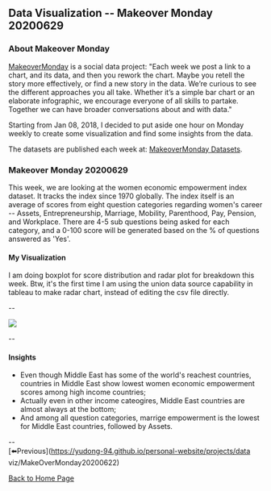 <head>
  <!-- Global site tag (gtag.js) - Google Analytics -->
<script async src="https://www.googletagmanager.com/gtag/js?id=UA-112502179-1"></script>
<script>
  window.dataLayer = window.dataLayer || [];
  function gtag(){dataLayer.push(arguments);}
  gtag('js', new Date());

  gtag('config', 'UA-112502179-1');
</script>
</head>


## Data Visualization -- Makeover Monday 20200629

### About Makeover Monday

[MakeoverMonday](http://www.makeovermonday.co.uk/) is a social data project:
"Each week we post a link to a chart, and its data, and then you rework the chart.
Maybe you retell the story more effectively, or find a new story in the data.
We’re curious to see the different approaches you all take. Whether it’s a simple bar chart or an elaborate infographic, we encourage everyone of all skills to partake.
Together we can have broader conversations about and with data."

Starting from Jan 08, 2018, I decided to put aside one hour on Monday weekly to create some visualization and find some insights from the data.

The datasets are published each week at: [MakeoverMonday Datasets](http://www.makeovermonday.co.uk/data/).

### Makeover Monday 20200629

This week, we are looking at the women economic empowerment index dataset. It tracks the index since 1970 globally. The index itself is an average of scores from eight question categories regarding women's career -- Assets, Entrepreneurship, Marriage, Mobility, Parenthood, Pay, Pension, and Workplace. There are 4-5 sub questions being asked for each category, and a 0-100 score will be generated based on the % of questions answered as 'Yes'.  

#### My Visualization

I am doing boxplot for score distribution and radar plot for breakdown this week. Btw, it's the first time I am using the union data source capability in tableau to make radar chart, instead of editing the csv file directly.  

--  

<div class='tableauPlaceholder' id='viz1593478972673' style='position: relative'>
<noscript><a href='#'>
  <img alt=' ' src='https:&#47;&#47;public.tableau.com&#47;static&#47;images&#47;Ma&#47;MakeOverMonday2020629WomenEconomicEmpowermentIndex&#47;WomenEconomicEmpowermentIndex&#47;1_rss.png' style='border: none' />
</a></noscript>
<object class='tableauViz'  style='display:none;'>
  <param name='host_url' value='https%3A%2F%2Fpublic.tableau.com%2F' />
  <param name='embed_code_version' value='3' /> 
  <param name='site_root' value='' />
  <param name='name' value='MakeOverMonday2020629WomenEconomicEmpowermentIndex&#47;WomenEconomicEmpowermentIndex' />
  <param name='tabs' value='no' />
  <param name='toolbar' value='yes' />
  <param name='static_image' value='https:&#47;&#47;public.tableau.com&#47;static&#47;images&#47;Ma&#47;MakeOverMonday2020629WomenEconomicEmpowermentIndex&#47;WomenEconomicEmpowermentIndex&#47;1.png' />
  <param name='animate_transition' value='yes' />
  <param name='display_static_image' value='yes' />
  <param name='display_spinner' value='yes' />
  <param name='display_overlay' value='yes' />
  <param name='display_count' value='yes' />
  <param name='language' value='en' />
</object></div>        
<script type='text/javascript'>       
  var divElement = document.getElementById('viz1593478972673');     
  var vizElement = divElement.getElementsByTagName('object')[0];      
  if ( divElement.offsetWidth > 800 ) { vizElement.style.width='800px';vizElement.style.height='827px';} else if ( divElement.offsetWidth > 500 ) { vizElement.style.width='800px';vizElement.style.height='827px';} else { vizElement.style.width='100%';vizElement.style.height='827px';}   
  var scriptElement = document.createElement('script');            
  scriptElement.src = 'https://public.tableau.com/javascripts/api/viz_v1.js';       
  vizElement.parentNode.insertBefore(scriptElement, vizElement);            
</script>
  
  
--  

#### Insights
* Even though Middle East has some of the world's reachest countries, countries in Middle East show lowest women economic empowerment scores among high income countries;  
* Actually even in other income cateogires, Middle East countries are almost always at the bottom;  
* And among all question categories, marrige empowerment is the lowest for Middle East countries, followed by Assets.  

--  
[⬅️Previous](https://yudong-94.github.io/personal-website/projects/data viz/MakeOverMonday20200622)  
  
[Back to Home Page](https://yudong-94.github.io/personal-website/)
